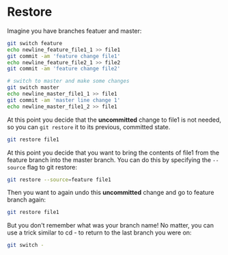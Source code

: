 # Restore

Imagine you have branches featuer and master:

```bash
git switch feature
echo newline_feature_file1_1 >> file1
git commit -am 'feature change file1'
echo newline_feature_file2_1 >> file2
git commit -am 'feature change file2'

# switch to master and make some changes
git switch master
echo newline_master_file1_1 >> file1
git commit -am 'master line change 1'
echo newline_master_file1_2 >> file1
```

At this point you decide that the **uncommitted** change to file1 is not needed, so you can `git restore` it to its previous, committed state.

```bash
git restore file1
```

At this point you decide that you want to bring the contents of file1 from the feature branch into the master branch. You can do this by specifying the `--source` flag to git restore:

```bash
git restore --source=feature file1
```

Then you want to again undo this **uncommitted** change and go to feature branch again:

```bash
git restore file1
```

But you don't remember what was your branch name! No matter, you can use a trick similar to cd - to return to the last branch you were on:

```bash
git switch -
```


